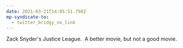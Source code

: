 ```yaml
---
date: 2021-03-21T14:05:51.798Z
mp-syndicate-to:
  - twitter_bridgy_no_link
---
```


Zack Snyder's Justice League. &nbsp;A better movie, but not a good movie.
